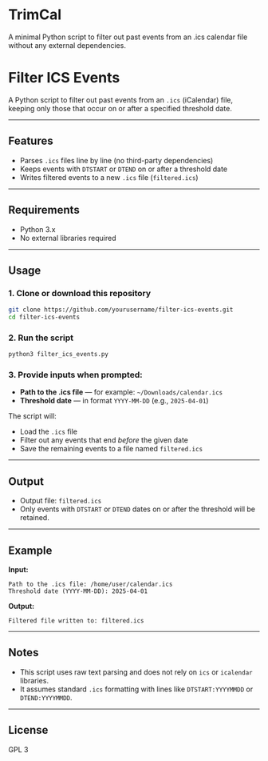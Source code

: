 # TrimCal
A minimal Python script to filter out past events from an .ics calendar file without any external dependencies.

# Filter ICS Events

A Python script to filter out past events from an `.ics` (iCalendar) file, keeping only those that occur on or after a specified threshold date.

---

## Features

- Parses `.ics` files line by line (no third-party dependencies)
- Keeps events with `DTSTART` or `DTEND` on or after a threshold date
- Writes filtered events to a new `.ics` file (`filtered.ics`)

---

## Requirements

- Python 3.x
- No external libraries required

---

## Usage

### 1. Clone or download this repository

```bash
git clone https://github.com/yourusername/filter-ics-events.git
cd filter-ics-events
```

### 2. Run the script

```bash
python3 filter_ics_events.py
```

### 3. Provide inputs when prompted:

- **Path to the .ics file** — for example: `~/Downloads/calendar.ics`
- **Threshold date** — in format `YYYY-MM-DD` (e.g., `2025-04-01`)

The script will:
- Load the `.ics` file
- Filter out any events that end *before* the given date
- Save the remaining events to a file named `filtered.ics`

---

## Output

- Output file: `filtered.ics`
- Only events with `DTSTART` or `DTEND` dates on or after the threshold will be retained.

---

## Example

**Input:**
```text
Path to the .ics file: /home/user/calendar.ics
Threshold date (YYYY-MM-DD): 2025-04-01
```

**Output:**
```text
Filtered file written to: filtered.ics
```

---

## Notes

- This script uses raw text parsing and does not rely on `ics` or `icalendar` libraries.
- It assumes standard `.ics` formatting with lines like `DTSTART:YYYYMMDD` or `DTEND:YYYYMMDD`.

---

## License

GPL 3
